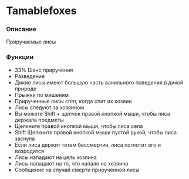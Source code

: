 # Tamablefoxes

### Описание

Приручаемые лисы

### Функции

* 33% Шанс приручения
* Разведение
* Дикие лисы имеют большую часть ванильного поведения в дикой природе
* Прыжки по мишеням
* Прирученные лисы спят, когда спит их хозяин
* Лисы следуют за хозяином
* Вы можете Shift + щелчок правой кнопкой мыши, чтобы лиса держала предметы
* Щелкните правой кнопкой мыши, чтобы лиса села
* Shift Щелкните правой кнопкой мыши пустой рукой, чтобы лиса заснула
* Если лиса держит тотем бессмертия, лиса поглотит его и возродится
* Лисы нападают на цель хозяина
* Лисы нападают на то, что напало на хозяина
* Сообщение на случай смерти прирученной лисы
